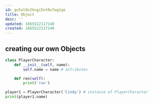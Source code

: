 ```yaml
---
id: gu5al0x2kngi5nt0xfwg1qe
title: Object
desc: ''
updated: 1665522117140
created: 1665522117140
---
```

## creating our own Objects
```python
class PlayerCharacter:
    def __init__(self, name):
        self.name = name # attributes

    def ren(self):
        print('run')

player1 = PlayerCharacter('Cindy') # instance of PlayerCharacter
print(player1.name)

```